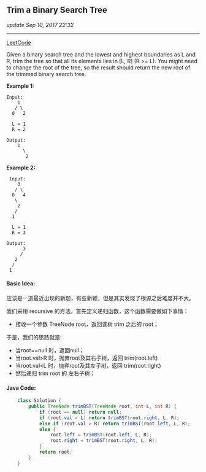 ## Trim a Binary Search Tree
_update Sep 10, 2017  22:32_

---
[LeetCode](https://leetcode.com/problems/trim-a-binary-search-tree/description/)

Given a binary search tree and the lowest and highest boundaries as L and R, trim the tree so that all its elements lies in [L, R] (R >= L). You might need to change the root of the tree, so the result should return the new root of the trimmed binary search tree.

**Example 1:**

    Input: 
        1
       / \
      0   2
    
      L = 1
      R = 2
    
    Output: 
        1
          \
           2
**Example 2:**

     Input: 
        3
       / \
      0   4
       \
        2
       /
      1
    
      L = 1
      R = 3
    
    Output: 
          3
         / 
       2   
      /
     1
     
#### Basic Idea:
应该是一道最近出现的新题，有些新颖，但是其实发现了根源之后难度并不大。

我们采用 recursive 的方法。首先定义递归函数，这个函数需要做如下事情：  
-  接收一个参数 TreeNode root，返回该树 trim 之后的 root；

于是，我们的思路就是:  
-  当root==null 时，返回null；
-  当root.val>R 时，抛弃root及其右子树，返回 trim(root.left)
-  当root.val<L 时，抛弃root及其左子树，返回 trim(root.right)
-  然后递归 trim root 的 左右子树；

#### Java Code:
```java
    class Solution {
        public TreeNode trimBST(TreeNode root, int L, int R) {
            if (root == null) return null;
            if (root.val < L) return trimBST(root.right, L, R);
            else if (root.val > R) return trimBST(root.left, L, R);
            else {
                root.left = trimBST(root.left, L, R);
                root.right = trimBST(root.right, L, R);
            }
            return root;
        }
    }
```   
     
     
     
     
     
     
     
     
     
     
     
     
     
     
     